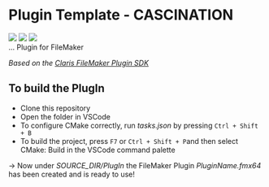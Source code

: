 # Plugin Template - CASCINATION 
![](https://img.shields.io/badge/FileMaker-gray)
![](https://img.shields.io/badge/PlugIn-black)
![](https://img.shields.io/badge/C++-F34B7D) <br>
... Plugin for FileMaker

*Based on the [Claris FileMaker Plugin SDK](https://help.claris.com/en/pro-help/content/custom-plug-ins.html)*

## To build the PlugIn

- Clone this repository
- Open the folder in VSCode
- To configure CMake correctly, run *tasks.json* by pressing `Ctrl + Shift + B`
- To build the project, press `F7` or `Ctrl + Shift + P`and then select CMake: Build in the VSCode command palette

&rarr; Now under *SOURCE_DIR/PlugIn* the FileMaker Plugin *PluginName.fmx64* has been created and is ready to use!
